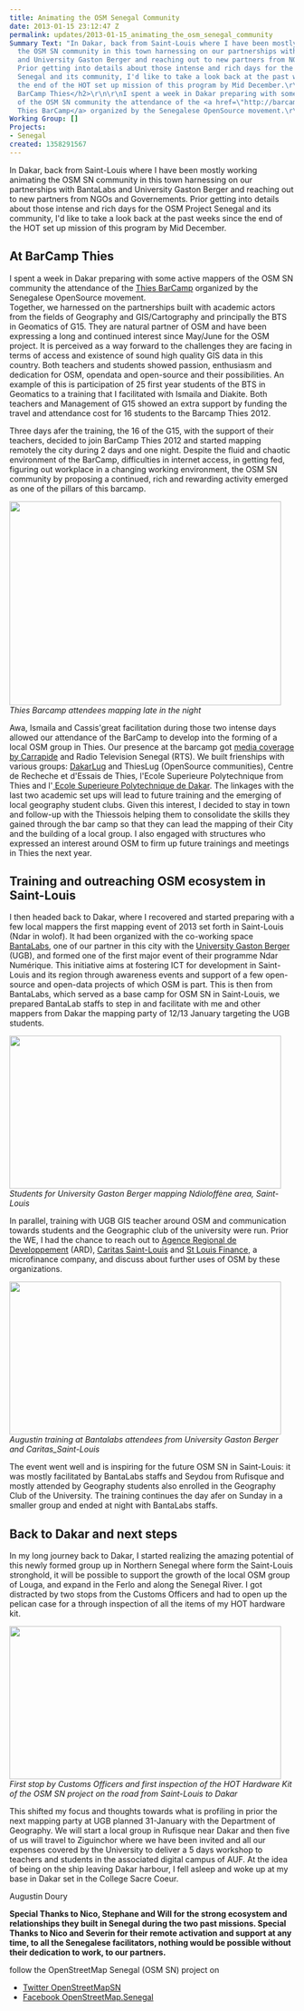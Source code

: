 ```yaml
---
title: Animating the OSM Senegal Community
date: 2013-01-15 23:12:47 Z
permalink: updates/2013-01-15_animating_the_osm_senegal_community
Summary Text: "In Dakar, back from Saint-Louis where I have been mostly working animating
  the OSM SN community in this town harnessing on our partnerships with BantaLabs
  and University Gaston Berger and reaching out to new partners from NGOs and Governements.
  Prior getting into details about those intense and rich days for the OSM Project
  Senegal and its community, I'd like to take a look back at the past weeks since
  the end of the HOT set up mission of this program by Mid December.\r\n\r\n\r\n<h2>At
  BarCamp Thies</h2>\r\n\r\nI spent a week in Dakar preparing with some active mappers
  of the OSM SN community the attendance of the <a href=\"http://barcampthies.org/\">
  Thies BarCamp</a> organized by the Senegalese OpenSource movement.\r\n"
Working Group: []
Projects:
- Senegal
created: 1358291567
---
```


<p>In Dakar, back from Saint-Louis where I have been mostly working animating the OSM SN community in this town harnessing on our partnerships with BantaLabs and University Gaston Berger and reaching out to new partners from NGOs and Governements. Prior getting into details about those intense and rich days for the OSM Project Senegal and its community, I'd like to take a look back at the past weeks since the end of the HOT set up mission of this program by Mid December.</p><h2>At BarCamp Thies</h2><p>I spent a week in Dakar preparing with some active mappers of the OSM SN community the attendance of the <a href="http://barcampthies.org/"> Thies BarCamp</a> organized by the Senegalese OpenSource movement. <br>Together, we harnessed on the partnerships built with academic actors from the fields of Geography and GIS/Cartography and principally the BTS in Geomatics of G15. They are natural partner of OSM and have been expressing a long and continued interest since May/June for the OSM project. It is perceived as a way forward to the challenges they are facing in terms of access and existence of sound high quality GIS data in this country. Both teachers and students showed passion, enthusiasm and dedication for OSM, opendata and open-source and their possibilities. An example of this is participation of 25 first year students of the BTS in Geomatics to a training that I facilitated with Ismaila and Diakite. Both teachers and Management of G15 showed an extra support by funding the travel and attendance cost for 16 students to the Barcamp Thies 2012.</p><p>Three days afer the training, the 16 of the G15, with the support of their teachers, decided to join BarCamp Thies 2012 and started mapping remotely the city during 2 days and one night. Despite the fluid and chaotic environment of the BarCamp, difficulties in internet access, in getting fed, figuring out workplace in a changing working environment, the OSM SN community by proposing a continued, rich and rewarding activity emerged as one of the pillars of this barcamp.</p><p><img class="image-large" src="/sites/default/files/styles/large/public/069_1_0.JPG?itok=qVeyx5in" alt="" width="480" height="360"><br><em>Thies Barcamp attendees mapping late in the night</em></p><p>Awa, Ismaila and Cassis'great facilitation during those two intense days allowed our attendance of the BarCamp to develop into the forming of a local OSM group in Thies. Our presence at the barcamp got <a href="http://www.youtube.com/watch?v=Gsgu2pDiNSY">media coverage by Carrapide</a> and Radio Television Senegal (RTS). We built frienships with various groups: <a href="http://blog.dakarlug.org/"> DakarLug</a> and ThiesLug (OpenSource communities), Centre de Recheche et d'Essais de Thies, l'Ecole Superieure Polytechnique from Thies and l'<a href="http://www.esp.sn/"> Ecole Superieure Polytechnique de Dakar</a>. The linkages with the last two academic set ups will lead to future training and the emerging of local geography student clubs. Given this interest, I decided to stay in town and follow-up with the Thiessois helping them to consolidate the skills they gained through the bar camp so that they can lead the mapping of their City and the building of a local group. I also engaged with structures who expressed an interest around OSM to firm up future trainings and meetings in Thies the next year.</p><h2>Training and outreaching OSM ecosystem in Saint-Louis</h2><p>I then headed back to Dakar, where I recovered and started preparing with a few local mappers the first mapping event of 2013 set forth in Saint-Louis (Ndar in wolof). It had been organized with the co-working space <a href="http://bantalabs.com/"> BantaLabs</a>, one of our partner in this city with the <a href="http://www.ugb.sn/"> University Gaston Berger</a> (UGB), and formed one of the first major event of their programme Ndar Numérique. This initiative aims at fostering ICT for development in Saint-Louis and its region through awareness events and support of a few open-source and open-data projects of which OSM is part. This is then from BantaLabs, which served as a base camp for OSM SN in Saint-Louis, we prepared BantaLab staffs to step in and facilitate with me and other mappers from Dakar the mapping party of 12/13 January targeting the UGB students.</p><p><img class="image-large" src="/sites/default/files/styles/large/public/DSC00191_0.JPG?itok=Zbpc6PD1" alt="" width="480" height="270"><br><em>Students for University Gaston Berger mapping Ndioloffène area, Saint-Louis</em></p><p>In parallel, training with UGB GIS teacher around OSM and communication towards students and the Geographic club of the university were run. Prior the WE, I had the chance to reach out to <a href="http://ardsl.net/"> Agence Regional de Developpement</a> (ARD), <a href="http://www.caritas-senegal.org/Presentation-de-Caritas-Senegal_a134.html"> Caritas Saint-Louis</a> and <a href="http://saintlouisfinance.com/"> St Louis Finance</a>, a microfinance company, and discuss about further uses of OSM by these organizations.</p><p><img class="image-large" src="/sites/default/files/styles/large/public/IMG_1192_0.JPG?itok=9Es1tCjO" alt="" width="480" height="270"><br><em>Augustin training at Bantalabs attendees from University Gaston Berger and Caritas_Saint-Louis</em></p><p>The event went well and is inspiring for the future OSM SN in Saint-Louis: it was mostly facilitated by BantaLabs staffs and Seydou from Rufisque and mostly attended by Geography students also enrolled in the Geography Club of the University. The training continues the day afer on Sunday in a smaller group and ended at night with BantaLabs staffs.</p><h2>Back to Dakar and next steps</h2><p>In my long journey back to Dakar, I started realizing the amazing potential of this newly formed group up in Northern Senegal where form the Saint-Louis stronghold, it will be possible to support the growth of the local OSM group of Louga, and expand in the Ferlo and along the Senegal River. I got distracted by two stops from the Customs Officers and had to open up the pelican case for a through inspection of all the items of my HOT hardware kit.</p><p><img class="image-large" src="/sites/default/files/styles/large/public/DSC00222_0.JPG?itok=80Y6LZOi" alt="" width="480" height="270"><br><em>First stop by Customs Officers and first inspection of the HOT Hardware Kit of the OSM SN project on the road from Saint-Louis to Dakar</em></p><p>This shifted my focus and thoughts towards what is profiling in prior the next mapping party at UGB planned 31-January with the Department of Geography. We will start a local group in Rufisque near Dakar and then five of us will travel to Ziguinchor where we have been invited and all our expenses covered by the University to deliver a 5 days workshop to teachers and students in the associated digital campus of AUF. At the idea of being on the ship leaving Dakar harbour, I fell asleep and woke up at my base in Dakar set in the College Sacre Coeur.</p><p>Augustin Doury</p><p><strong>Special Thanks to Nico, Stephane and Will for the strong ecosystem and relationships they built in Senegal during the two past missions. Special Thanks to Nico and Severin for their remote activation and support at any time, to all the Senegalese facilitators, nothing would be possible without their dedication to work, to our partners.</strong></p><p>follow the OpenStreetMap Senegal (OSM SN) project on</p><ul><li><a href="https://twitter.com/OpenStreetMapSn">Twitter OpenStreetMapSN</a></li><li><a href="https://www.facebook.com/OpenStreetMap.Senegal">Facebook OpenStreetMap.Senegal</a></li></ul>
